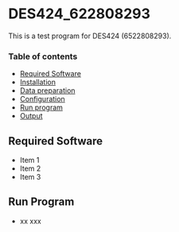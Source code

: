 # DES424_622808293

This is a test program for DES424 (6522808293).

### Table of contents

-   [Required Software](#required-software)
-   [Installation](#installation)
-   [Data preparation](#data-preparation)
-   [Configuration](#configuration)
-   [Run program](#run-program)
-   [Output](#output)

## Required Software

-   Item 1
-   Item 2
-   Item 3

## Run Program

-   xx xxx

